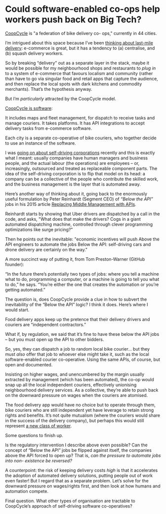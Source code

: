 # Could software-enabled co-ops help workers push back on Big Tech?

[CoopCycle](https://coopcycle.org/en/) is "a federation of bike delivery co-
ops," currently in 44 cities.

I’m intrigued about this space because I’ve been [thinking about last-mile
delivery](/home/2020/05/28/grocery_shopping): e-commerce is great, but it has
a tendency to (a) centralise, and (b) squash delivery workers.

So by breaking “delivery” out as a separate layer in the stack, maybe it would
be possible for my neighbourhood shops and restaurants to _plug in_ to a
system of e-commerce that favours localism and community (rather than have to
go via singular food and retail apps that capture the audience, and then
replace the local spots with dark kitchens and commodity merchants). That’s
the hypothesis anyway.

But I’m _particularly_ attracted by the CoopCycle model.

[CoopCycle is software](https://coopcycle.org/en/software/):

It includes maps and fleet management, for dispatch to receive tasks and
manage couriers. It takes platforms. It has API integrations to accept
delivery tasks from e-commerce software.

Each city is a separate co-operative of bike couriers, who together decide to
use an instance of the software.

I was [going on about self-driving
corporations](/home/2020/11/17/self_driving_corporations) recently and this is
exactly what I meant: usually companies have human managers and business
people, and the actual labour (the operations) are employees – or,
increasingly, outsourced and treated as replaceable component parts. The idea
of the self-driving corporation is to flip that model on its head: a company
can be a collective of the people who contribute the skilled work, and the
business management is the layer that is automated away.

Here’s another way of thinking about it, going back to the enormously useful
formulation by Peter Reinhardt (Segment CEO) of _“Below the API”_ jobs in his
2015 article [Replacing Middle Management with
APIs](https://rein.pk/replacing-middle-management-with-apis).

Reinhardt starts by showing that Uber drivers are dispatched by a call in the
code, and asks, "What does that make the drivers? Cogs in a giant automated
dispatching machine, controlled through clever programming optimizations like
surge pricing?"

Then he points out the inevitable: "economic incentives will push Above the
API engineers to automate the jobs Below the API: self-driving cars and drone
delivery are certainly on the way."

A more succinct way of putting it, from Tom Preston-Warner (GitHub founder):

“In the future there’s potentially two types of jobs: where you tell a machine
what to do, programming a computer, or a machine is going to tell you what to
do,” he says. “You’re either the one that creates the automation or you’re
getting automated.”

The question is, does CoopCycle provide a clue in how to subvert the
inevitability of the “Below the API” logic? I think it does. Here’s where I
would start.

Food delivery apps keep up the pretence that their delivery drivers and
couriers are “independent contractors.”

What if, by regulation, we said that it’s fine to have these below the API
jobs – but you must open up the API to other bidders.

So, yes, they can dispatch a job to random local bike courier… but they must
_also_ offer that job to whoever else might take it, such as the local
software-enabled courier co-operative. Using the same APIs, of course, but
open and documented.

Insisting on higher wages, and unencumbered by the margin usually extracted by
management (which has been automated), the co-op would snap up all the local
independent couriers, effectively unionising neighbourhood delivery services.
As a collective, they’re able to push back on the downward pressure on wages
when the couriers are atomised.

The food delivery app would have no choice but to operate through them, bike
couriers who are still independent yet have leverage to retain strong rights
and benefits. It’s not quite mutualism (where the couriers would share in the
success of the delivery company), but perhaps this would still represent [a
new class of worker](/home/2014/12/30/city_link).

Some questions to finish up.

Is the regulatory intervention I describe above even possible? Can the concept
of “Below the API” jobs be flipped against itself, the companies above the API
forced to open up? That is, _can the pressure to automate jobs into non-
existence be reversed?_

A counterpoint: the risk of keeping delivery costs _high_ is that it
accelerates the adoption of automated delivery solutions, putting people out
of work even faster! But I regard that as a separate problem. Let’s solve for
the downward pressure on wages/rights first, and then look at how humans and
automation compete.

Final question. What other types of organisation are tractable to CoopCycle’s
approach of self-driving software co-operatives?
